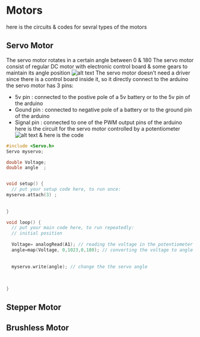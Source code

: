 # Motors
here is the circuits & codes for sevral types of the motors
## Servo Motor
The servo motor rotates in a certain angle between 0 & 180
The servo motor consist of regular DC motor with electronic control board & some gears to maintain its angle position
![alt text](https://www.jameco.com/Jameco/workshop/Howitworks/how-servo-motors-work-fig2.jpg)
The servo motor doesn't need a driver since there is a control board inside it, so it directly connect to the arduino
the servo motor has 3 pins:
* 5v pin : connected to the postive pole of a 5v battery or to the 5v pin of the arduino
* Gound pin : connected to negative pole of a battery or to the ground pin of the arduino
* Signal pin : connected to one of the PWM output pins of the arduino
here is the circuit for the servo motor controlled by a potentiometer
![alt text](https://github.com/Maashn5/Motors/blob/main/Servo_test/servo%20motor%20movement.png)
& here is the code 
```c++
#include <Servo.h>
Servo myservo;

double Voltage; 
double angle  ;


void setup() {
  // put your setup code here, to run once:
myservo.attach(3) ;
  
 
}

void loop() {
  // put your main code here, to run repeatedly:
  // initial position
  
  Voltage= analogRead(A1); // reading the voltage in the potentiometer
  angle=map(Voltage, 0,1023,0,180); // converting the voltage to angle between 0 & 180
  
  
  myservo.write(angle); // change the the servo angle
  
  
  
}
```
## Stepper Motor
## Brushless Motor
